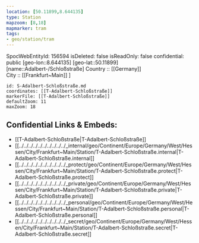 ```yaml
---
location: [50.11899,8.644135] 
type: Station 
mapzoom: [8,18] 
mapmarker: tram 
tags:
- geo/station/tram
---
```

SpocWebEntityId: 156594
isDeleted: false
isReadOnly: false
confidential: public
[geo-lon::8.644135] 
[geo-lat::50.11899] 
[name::Adalbert-/Schloßstraße] 
Country :: [[Germany]]  
City :: [[Frankfurt~Main]] ] 


```leaflet
id: S-Adalbert-Schloßstraße.md
coordinates: [[T-Adalbert-Schloßstraße]] 
markerFile: [[T-Adalbert-Schloßstraße]] 
defaultZoom: 11 
maxZoom: 18
```


## Confidential Links & Embeds: 
- [[T-Adalbert-Schloßstraße|T-Adalbert-Schloßstraße]] 
- [[../../../../../../../../../../_internal/geo/Continent/Europe/Germany/West/Hessen/City/Frankfurt~Main/Station/T-Adalbert-Schloßstraße.internal|T-Adalbert-Schloßstraße.internal]] 
- [[../../../../../../../../../../_protect/geo/Continent/Europe/Germany/West/Hessen/City/Frankfurt~Main/Station/T-Adalbert-Schloßstraße.protect|T-Adalbert-Schloßstraße.protect]] 
- [[../../../../../../../../../../_private/geo/Continent/Europe/Germany/West/Hessen/City/Frankfurt~Main/Station/T-Adalbert-Schloßstraße.private|T-Adalbert-Schloßstraße.private]] 
- [[../../../../../../../../../../_personal/geo/Continent/Europe/Germany/West/Hessen/City/Frankfurt~Main/Station/T-Adalbert-Schloßstraße.personal|T-Adalbert-Schloßstraße.personal]] 
- [[../../../../../../../../../../_secret/geo/Continent/Europe/Germany/West/Hessen/City/Frankfurt~Main/Station/T-Adalbert-Schloßstraße.secret|T-Adalbert-Schloßstraße.secret]] 
